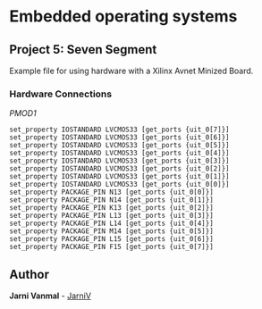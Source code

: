 # Embedded operating systems

## Project 5: Seven Segment
Example file for using hardware with a Xilinx Avnet Minized Board.

### Hardware Connections

_PMOD1_
```
set_property IOSTANDARD LVCMOS33 [get_ports {uit_0[7]}]
set_property IOSTANDARD LVCMOS33 [get_ports {uit_0[6]}]
set_property IOSTANDARD LVCMOS33 [get_ports {uit_0[5]}]
set_property IOSTANDARD LVCMOS33 [get_ports {uit_0[4]}]
set_property IOSTANDARD LVCMOS33 [get_ports {uit_0[3]}]
set_property IOSTANDARD LVCMOS33 [get_ports {uit_0[2]}]
set_property IOSTANDARD LVCMOS33 [get_ports {uit_0[1]}]
set_property IOSTANDARD LVCMOS33 [get_ports {uit_0[0]}]
set_property PACKAGE_PIN N13 [get_ports {uit_0[0]}]
set_property PACKAGE_PIN N14 [get_ports {uit_0[1]}]
set_property PACKAGE_PIN K13 [get_ports {uit_0[2]}]
set_property PACKAGE_PIN L13 [get_ports {uit_0[3]}]
set_property PACKAGE_PIN L14 [get_ports {uit_0[4]}]
set_property PACKAGE_PIN M14 [get_ports {uit_0[5]}]
set_property PACKAGE_PIN L15 [get_ports {uit_0[6]}]
set_property PACKAGE_PIN F15 [get_ports {uit_0[7]}]
```

## Author

**Jarni Vanmal** - [JarniV](https://github.com/JarniV)


